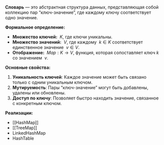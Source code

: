 **Словарь** — это абстрактная структура данных, представляющая собой коллекцию пар “ключ-значение”, где каждому ключу соответствует одно значение. 

**Формальное определение:**
- **Множество ключей:**  $K$, где ключи уникальны.
- **Множество значений:**  $V$, где каждому  $k \in K$ соответствует единственное значение  $v \in V$.
- **Отображение:**  $Map: K \to V$, функция, которая сопоставляет ключ $k$ со значением  $v$.

**Основные свойства:**
1. **Уникальность ключей**: Каждое значение может быть связано только с одним уникальным ключом.
2. **Мутируемость**: Пары “ключ-значение” могут быть добавлены, удалены или обновлены.
3. **Доступ по ключу**: Позволяет быстро находить значение, связанное с конкретным ключом.

**Реализации:**
- [[HashMap]]
- [[TreeMap]]
- LinkedHashMap
- HashTable